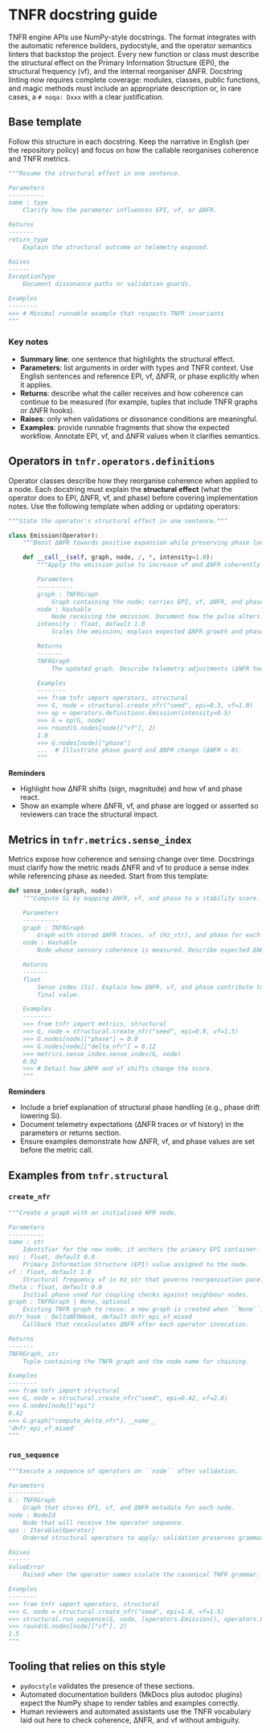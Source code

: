 # TNFR docstring guide

TNFR engine APIs use NumPy-style docstrings. The format integrates with the
automatic reference builders, pydocstyle, and the operator semantics linters
that backstop the project. Every new function or class must describe the
structural effect on the Primary Information Structure (EPI), the structural
frequency (νf), and the internal reorganiser ΔNFR. Docstring linting now
requires complete coverage: modules, classes, public functions, and magic
methods must include an appropriate description or, in rare cases, a
``# noqa: Dxxx`` with a clear justification.

## Base template

Follow this structure in each docstring. Keep the narrative in English (per the
repository policy) and focus on how the callable reorganises coherence and TNFR
metrics.

```python
"""Resume the structural effect in one sentence.

Parameters
----------
name : type
    Clarify how the parameter influences EPI, νf, or ΔNFR.

Returns
-------
return_type
    Explain the structural outcome or telemetry exposed.

Raises
------
ExceptionType
    Document dissonance paths or validation guards.

Examples
--------
>>> # Minimal runnable example that respects TNFR invariants
"""
```

### Key notes

- **Summary line**: one sentence that highlights the structural effect.
- **Parameters**: list arguments in order with types and TNFR context. Use
  English sentences and reference EPI, νf, ΔNFR, or phase explicitly when it
  applies.
- **Returns**: describe what the caller receives and how coherence can continue
  to be measured (for example, tuples that include TNFR graphs or ΔNFR hooks).
- **Raises**: only when validations or dissonance conditions are meaningful.
- **Examples**: provide runnable fragments that show the expected workflow.
  Annotate EPI, νf, and ΔNFR values when it clarifies semantics.

## Operators in `tnfr.operators.definitions`

Operator classes describe how they reorganise coherence when applied to a
node. Each docstring must explain the **structural effect** (what the operator
does to EPI, ΔNFR, νf, and phase) before covering implementation notes. Use the
following template when adding or updating operators:

```python
"""State the operator's structural effect in one sentence."""

class Emission(Operator):
    """Boost ΔNFR towards positive expansion while preserving phase locks."""

    def __call__(self, graph, node, /, *, intensity=1.0):
        """Apply the emission pulse to increase νf and ΔNFR coherently.

        Parameters
        ----------
        graph : TNFRGraph
            Graph containing the node; carries EPI, νf, ΔNFR, and phase data.
        node : Hashable
            Node receiving the emission. Document how the pulse alters its EPI.
        intensity : float, default 1.0
            Scales the emission; explain expected ΔNFR growth and phase guardrails.

        Returns
        -------
        TNFRGraph
            The updated graph. Describe telemetry adjustments (ΔNFR hooks, phase).

        Examples
        --------
        >>> from tnfr import operators, structural
        >>> G, node = structural.create_nfr("seed", epi=0.3, vf=1.0)
        >>> op = operators.definitions.Emission(intensity=0.5)
        >>> G = op(G, node)
        >>> round(G.nodes[node]["vf"], 2)
        1.0
        >>> G.nodes[node]["phase"]
        ...  # Illustrate phase guard and ΔNFR change (ΔNFR > 0).
        """
```

**Reminders**

- Highlight how ΔNFR shifts (sign, magnitude) and how νf and phase react.
- Show an example where ΔNFR, νf, and phase are logged or asserted so reviewers
  can trace the structural impact.

## Metrics in `tnfr.metrics.sense_index`

Metrics expose how coherence and sensing change over time. Docstrings must
clarify how the metric reads ΔNFR and νf to produce a sense index while
referencing phase as needed. Start from this template:

```python
def sense_index(graph, node):
    """Compute Si by mapping ΔNFR, νf, and phase to a stability score.

    Parameters
    ----------
    graph : TNFRGraph
        Graph with stored ΔNFR traces, νf (Hz_str), and phase for each node.
    node : Hashable
        Node whose sensory coherence is measured. Describe expected ΔNFR bounds.

    Returns
    -------
    float
        Sense index (Si). Explain how ΔNFR, νf, and phase contribute to the
        final value.

    Examples
    --------
    >>> from tnfr import metrics, structural
    >>> G, node = structural.create_nfr("seed", epi=0.8, vf=1.5)
    >>> G.nodes[node]["phase"] = 0.0
    >>> G.nodes[node]["delta_nfr"] = 0.12
    >>> metrics.sense_index.sense_index(G, node)
    0.92
    >>> # Detail how ΔNFR and νf shifts change the score.
    """
```

**Reminders**

- Include a brief explanation of structural phase handling (e.g., phase drift
  lowering Si).
- Document telemetry expectations (ΔNFR traces or νf history) in the parameters
  or returns section.
- Ensure examples demonstrate how ΔNFR, νf, and phase values are set before the
  metric call.

## Examples from `tnfr.structural`

### `create_nfr`

```python
"""Create a graph with an initialised NFR node.

Parameters
----------
name : str
    Identifier for the new node; it anchors the primary EPI container.
epi : float, default 0.0
    Primary Information Structure (EPI) value assigned to the node.
vf : float, default 1.0
    Structural frequency νf in Hz_str that governs reorganisation pace.
theta : float, default 0.0
    Initial phase used for coupling checks against neighbour nodes.
graph : TNFRGraph | None, optional
    Existing TNFR graph to reuse; a new graph is created when ``None``.
dnfr_hook : DeltaNFRHook, default dnfr_epi_vf_mixed
    Callback that recalculates ΔNFR after each operator invocation.

Returns
-------
TNFRGraph, str
    Tuple containing the TNFR graph and the node name for chaining.

Examples
--------
>>> from tnfr import structural
>>> G, node = structural.create_nfr("seed", epi=0.42, vf=2.0)
>>> G.nodes[node]["epi"]
0.42
>>> G.graph["compute_delta_nfr"].__name__
'dnfr_epi_vf_mixed'
"""
```

### `run_sequence`

```python
"""Execute a sequence of operators on ``node`` after validation.

Parameters
----------
G : TNFRGraph
    Graph that stores EPI, νf, and ΔNFR metadata for each node.
node : NodeId
    Node that will receive the operator sequence.
ops : Iterable[Operator]
    Ordered structural operators to apply; validation preserves grammar.

Raises
------
ValueError
    Raised when the operator names violate the canonical TNFR grammar.

Examples
--------
>>> from tnfr import operators, structural
>>> G, node = structural.create_nfr("seed", epi=1.0, vf=1.5)
>>> structural.run_sequence(G, node, [operators.Emission(), operators.Coherence()])
>>> round(G.nodes[node]["vf"], 2)
1.5
"""
```

## Tooling that relies on this style

- `pydocstyle` validates the presence of these sections.
- Automated documentation builders (MkDocs plus autodoc plugins) expect the
  NumPy shape to render tables and examples correctly.
- Human reviewers and automated assistants use the TNFR vocabulary laid out
  here to check coherence, ΔNFR, and νf without ambiguity.
